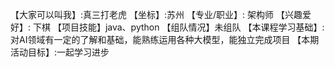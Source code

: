 【大家可以叫我】:真三打老虎
【坐标】:苏州
【专业/职业】: 架构师
【兴趣爱好】: 下棋
【项目技能】java、python
【组队情况】未组队
【本课程学习基础】:对AI领域有一定的了解和基础，能熟练运用各种大模型，能独立完成项目
【本期活动目标】:一起学习进步